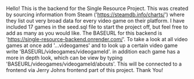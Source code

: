 Hello! This is the backend for the Single Resource Project. This was created by sourcing information from Steam ('https://steamdb.info/charts/') where they list out very broad data for every video game on their platform. I have included 17 games in the seed.sql file to start the project off, but feel free to add as many as you would like. 
The BASEURL for this backend is 'https://single-resource-backend.onrender.com/'. To take a look at all video games at once add '...videogames' and to look up a certain video game write 'BASEURL/videogames/videogameId'. in addition each game has a more in depth look, which can be view by typing 'BASEURL/videogames/videogameId/abouts'.
This will be connected to a frontend via Jerry Johns frontend part of this project.
Thank You!